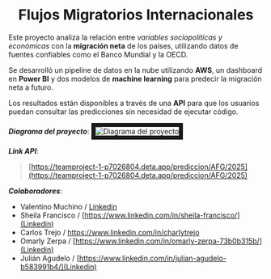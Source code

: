# <h1 align=center> **Flujos Migratorios Internacionales** </h1>


Este proyecto analiza la relación entre *variables sociopolíticas y económicas* con la **migración neta** de los países, utilizando datos de fuentes confiables como el Banco Mundial y la OECD. 

Se desarrolló un pipeline de datos en la nube utilizando **AWS**, un dashboard en **Power BI** y dos modelos de **machine learning** para predecir la migración neta a futuro. 

Los resultados están disponibles a través de una **API** para que los usuarios puedan consultar las predicciones sin necesidad de ejecutar código.

***Diagrama del proyecto***:
<image src="/src/diagrama_proyecto.jpg" alt="Diagrama del proyecto" border="8px solid black">

***Link API***:
> [https://teamproject-1-p7026804.deta.app/prediccion/AFG/2025](https://teamproject-1-p7026804.deta.app/prediccion/AFG/2025)

***Colaboradores***:
+ Valentino Muchino / [Linkedin](https://www.linkedin.com/in/valentinomuchino/)
+ Sheila Francisco / [https://www.linkedin.com/in/sheila-francisco/](Linkedin)
+ Carlos Trejo / [https://www.linkedin.com/in/charlytrejo ](Linkedin)
+ Omarly Zerpa / [https://www.linkedin.com/in/omarly-zerpa-73b0b315b/](Linkedin)
+ Julián Agudelo / [https://www.linkedin.com/in/julian-agudelo-b583991b4/](Linkedin)
